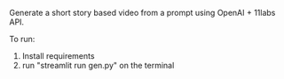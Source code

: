 Generate a short story based video from a prompt using OpenAI + 11labs API. 

To run:
1) Install requirements
2) run "streamlit run gen.py" on the terminal
